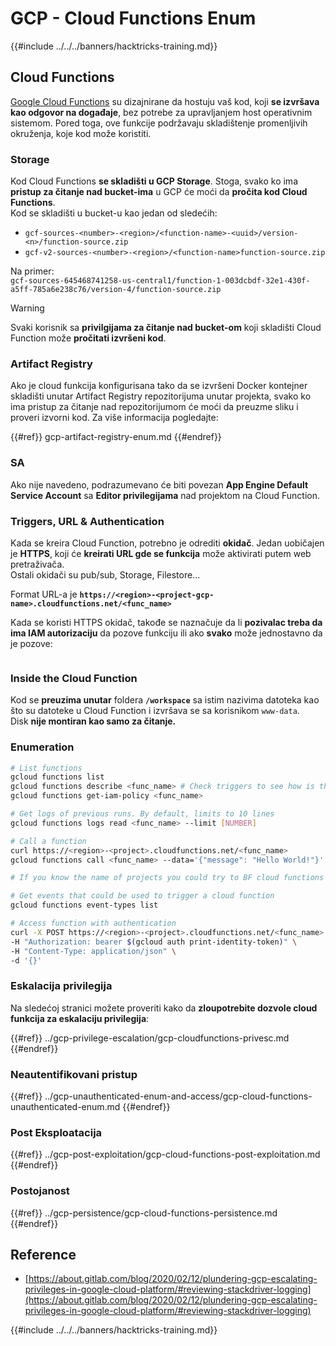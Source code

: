 # GCP - Cloud Functions Enum

{{#include ../../../banners/hacktricks-training.md}}

## Cloud Functions <a href="#reviewing-cloud-functions" id="reviewing-cloud-functions"></a>

[Google Cloud Functions](https://cloud.google.com/functions/) su dizajnirane da hostuju vaš kod, koji **se izvršava kao odgovor na događaje**, bez potrebe za upravljanjem host operativnim sistemom. Pored toga, ove funkcije podržavaju skladištenje promenljivih okruženja, koje kod može koristiti.

### Storage

Kod Cloud Functions **se skladišti u GCP Storage**. Stoga, svako ko ima **pristup za čitanje nad bucket-ima** u GCP će moći da **pročita kod Cloud Functions**.\
Kod se skladišti u bucket-u kao jedan od sledećih:

- `gcf-sources-<number>-<region>/<function-name>-<uuid>/version-<n>/function-source.zip`
- `gcf-v2-sources-<number>-<region>/<function-name>function-source.zip`

Na primer:\
`gcf-sources-645468741258-us-central1/function-1-003dcbdf-32e1-430f-a5ff-785a6e238c76/version-4/function-source.zip`

> [!WARNING]
> Svaki korisnik sa **privilgijama za čitanje nad bucket-om** koji skladišti Cloud Function može **pročitati izvršeni kod**.

### Artifact Registry

Ako je cloud funkcija konfigurisana tako da se izvršeni Docker kontejner skladišti unutar Artifact Registry repozitorijuma unutar projekta, svako ko ima pristup za čitanje nad repozitorijumom će moći da preuzme sliku i proveri izvorni kod. Za više informacija pogledajte:

{{#ref}}
gcp-artifact-registry-enum.md
{{#endref}}

### SA

Ako nije navedeno, podrazumevano će biti povezan **App Engine Default Service Account** sa **Editor privilegijama** nad projektom na Cloud Function.

### Triggers, URL & Authentication

Kada se kreira Cloud Function, potrebno je odrediti **okidač**. Jedan uobičajen je **HTTPS**, koji će **kreirati URL gde se funkcija** može aktivirati putem web pretraživača.\
Ostali okidači su pub/sub, Storage, Filestore...

Format URL-a je **`https://<region>-<project-gcp-name>.cloudfunctions.net/<func_name>`**

Kada se koristi HTTPS okidač, takođe se naznačuje da li **pozivalac treba da ima IAM autorizaciju** da pozove funkciju ili ako **svako** može jednostavno da je pozove:

<figure><img src="../../../images/image (19).png" alt=""><figcaption></figcaption></figure>

### Inside the Cloud Function

Kod se **preuzima unutar** foldera **`/workspace`** sa istim nazivima datoteka kao što su datoteke u Cloud Function i izvršava se sa korisnikom `www-data`.\
Disk **nije montiran kao samo za čitanje.**

### Enumeration
```bash
# List functions
gcloud functions list
gcloud functions describe <func_name> # Check triggers to see how is this function invoked
gcloud functions get-iam-policy <func_name>

# Get logs of previous runs. By default, limits to 10 lines
gcloud functions logs read <func_name> --limit [NUMBER]

# Call a function
curl https://<region>-<project>.cloudfunctions.net/<func_name>
gcloud functions call <func_name> --data='{"message": "Hello World!"}'

# If you know the name of projects you could try to BF cloud functions names

# Get events that could be used to trigger a cloud function
gcloud functions event-types list

# Access function with authentication
curl -X POST https://<region>-<project>.cloudfunctions.net/<func_name> \
-H "Authorization: bearer $(gcloud auth print-identity-token)" \
-H "Content-Type: application/json" \
-d '{}'
```
### Eskalacija privilegija

Na sledećoj stranici možete proveriti kako da **zloupotrebite dozvole cloud funkcija za eskalaciju privilegija**:

{{#ref}}
../gcp-privilege-escalation/gcp-cloudfunctions-privesc.md
{{#endref}}

### Neautentifikovani pristup

{{#ref}}
../gcp-unauthenticated-enum-and-access/gcp-cloud-functions-unauthenticated-enum.md
{{#endref}}

### Post Eksploatacija

{{#ref}}
../gcp-post-exploitation/gcp-cloud-functions-post-exploitation.md
{{#endref}}

### Postojanost

{{#ref}}
../gcp-persistence/gcp-cloud-functions-persistence.md
{{#endref}}

## Reference

- [https://about.gitlab.com/blog/2020/02/12/plundering-gcp-escalating-privileges-in-google-cloud-platform/#reviewing-stackdriver-logging](https://about.gitlab.com/blog/2020/02/12/plundering-gcp-escalating-privileges-in-google-cloud-platform/#reviewing-stackdriver-logging)

{{#include ../../../banners/hacktricks-training.md}}
